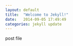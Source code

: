 ```yaml
---
layout: default
title:  "Welcome to Jekyll!"
date:   2014-09-05 17:49:49
categories: jekyll update
---
```


post file
